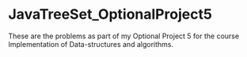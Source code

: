 # JavaTreeSet_OptionalProject5
These are the problems as part of my Optional Project 5 for the course Implementation of Data-structures and algorithms.  
